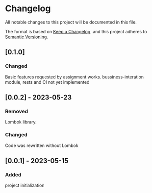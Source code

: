 # Changelog

All notable changes to this project will be documented in this file.

The format is based on [Keep a Changelog](https://keepachangelog.com/en/1.0.0/),
and this project adheres to [Semantic Versioning](https://semver.org/spec/v2.0.0.html).
## [0.1.0]
### Changed

 Basic features requested by assignment works. bussiness-interation module, rests and CI not yet implemented
## [0.0.2] - 2023-05-23

### Removed

Lombok library. 

### Changed

Code was rewritten without Lombok

## [0.0.1] - 2023-05-15

### Added
project initialization
